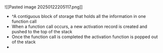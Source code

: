 ![[Pasted image 20250122205117.png]]
- ^A contiguous block of storage that holds all the information in one function call
- When a function call occurs, a new activation record is created and pushed to the top of the stack 
- Once the function call is completed the activation function is popped out of the stack
- 